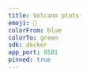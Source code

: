 ```yaml
---
title: Volcano plots
emoji: 🌋
colorFrom: blue
colorTo: green
sdk: docker
app_port: 8501
pinned: true
---
```

